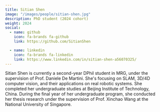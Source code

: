 ```yaml
---
title: Sitian Shen
image: "/images/people/sitian-shen.jpg"
description: PhD student (2024 cohort)
weight: 2024
social:
  - name: github
    icon: fa-brands fa-github
    link: https://github.com/SitianShen

  - name: linkedin
    icon: fa-brands fa-linkedin
    link: https://www.linkedin.com/in/sitian-shen-a56070325/
---
```


Sitian Shen is currently a second-year DPhil student in MRG, under the supervision of Prof. Daniele De Martini. She's focusing on SLAM, 3D/4D computer vision, and their applications on real robotic systems. She completed her undergraduate studies at Beijing Institute of Technology, China. During the final year of her undergraduate program, she conducted her thesis research under the supervision of Prof. Xinchao Wang at the National University of Singapore.

